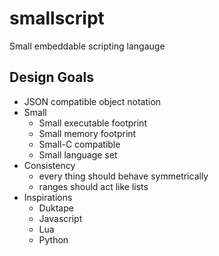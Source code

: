 smallscript
===========

Small embeddable scripting langauge

Design Goals
------------
- JSON compatible object notation
- Small
    - Small executable footprint
    - Small memory footprint
    - Small-C compatible
    - Small language set
- Consistency
    - every thing should behave symmetrically
    - ranges should act like lists
- Inspirations
    - Duktape
    - Javascript
    - Lua
    - Python

